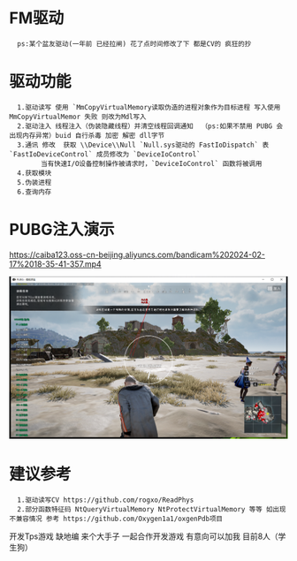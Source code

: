 # FM驱动
      ps:某个盆友驱动(一年前 已经拉闸) 花了点时间修改了下 都是CV的 疯狂的抄
# 驱动功能
      1.驱动读写 使用 `MmCopyVirtualMemory读取伪造的进程对象作为目标进程 写入使用MmCopyVirtualMemor 失败 则改为Mdl写入
      2.驱动注入 线程注入（伪装隐藏线程）并清空线程回调通知  （ps:如果不禁用 PUBG 会出现内存异常）buid 自行杀毒 加密 解密 dll字节
      3.通讯 修改  获取 \\Device\\Null `Null.sys驱动的 FastIoDispatch` 表  `FastIoDeviceControl` 成员修改为 `DeviceIoControl`
            当有快速I/O设备控制操作被请求时，`DeviceIoControl` 函数将被调用
      4.获取模块
      5.伪装进程
      6.查询内存
 # PUBG注入演示
https://caiba123.oss-cn-beijing.aliyuncs.com/bandicam%202024-02-17%2018-35-41-357.mp4

![image](https://github.com/HOOK11/FmDriver/blob/master/QQ%E6%88%AA%E5%9B%BE20230724213321.png)


# 建议参考
      1.驱动读写CV https://github.com/rogxo/ReadPhys
      2.部分函数特征码 NtQueryVirtualMemory NtProtectVirtualMemory 等等 如出现不兼容情况 参考 https://github.com/Oxygen1a1/oxgenPdb项目

开发Tps游戏 缺地编  来个大手子 一起合作开发游戏 有意向可以加我  目前8人（学生狗）

